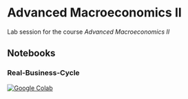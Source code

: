 # Advanced Macroeconomics II
Lab session for the course *Advanced Macroeconomics II*

## Notebooks
### Real-Business-Cycle
[![Google Colab](https://i.ibb.co/2P3SLwK/colab.png)](https://colab.research.google.com/github/JLDC/unisg-advanced-macro-2/blob/master/RBC_Model.ipynb)